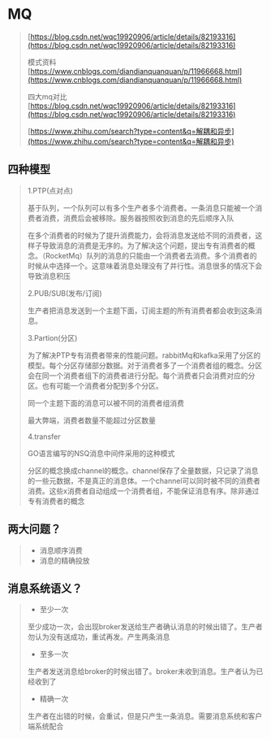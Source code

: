 # MQ

> [https://blog.csdn.net/wqc19920906/article/details/82193316](https://blog.csdn.net/wqc19920906/article/details/82193316)
>
> 模式资料 [https://www.cnblogs.com/diandianquanquan/p/11966668.html](https://www.cnblogs.com/diandianquanquan/p/11966668.html)
>
> 四大mq对比 [https://blog.csdn.net/wqc19920906/article/details/82193316](https://blog.csdn.net/wqc19920906/article/details/82193316)
>
> [https://www.zhihu.com/search?type=content&q=解耦和异步](https://www.zhihu.com/search?type=content&q=解耦和异步)

## 四种模型

> 1.PTP\(点对点\)
>
> 基于队列，一个队列可以有多个生产者多个消费者。一条消息只能被一个消费者消费，消费后会被移除。服务器按照收到消息的先后顺序入队
>
> 在多个消费者的时候为了提升消费能力，会将消息发送给不同的消费者，这样子导致消息的消费是无序的。为了解决这个问题，提出专有消费者的概念。（RocketMq）队列的消息的只能由一个消费者去消费。多个消费者的时候从中选择一个。这意味着消息处理没有了并行性。消息很多的情况下会导致消息积压
>
> 2.PUB/SUB\(发布/订阅\)
>
> 生产者把消息发送到一个主题下面，订阅主题的所有消费者都会收到这条消息。
>
> 3.Partion\(分区\)
>
> 为了解决PTP专有消费者带来的性能问题。rabbitMq和kafka采用了分区的模型。每个分区存储部分数据。对于消费者多了一个消费者组的概念。分区会在同一个消费者组下的消费者进行分配。每个消费者只会消费对应的分区。也有可能一个消费者分配到多个分区。
>
> 同一个主题下面的消息可以被不同的消费者组消费
>
> 最大弊端，消费者数量不能超过分区数量
>
> 4.transfer
>
> GO语言编写的NSQ消息中间件采用的这种模式
>
> 分区的概念换成channel的概念。channel保存了全量数据，只记录了消息的一些元数据，不是真正的消息体。一个channel可以同时被不同的消费者消费。这些x消费者自动组成一个消费者组，不能保证消息有序。除非通过 专有消费者的概念

## 两大问题？

> * 消息顺序消费
> * 消息的精确投放

## 消息系统语义？

> * 至少一次
>
> 至少成功一次，会出现broker发送给生产者确认消息的时候出错了。生产者勿认为没有送成功，重试再发。产生两条消息
>
> * 至多一次
>
> 生产者发送消息给broker的时候出错了。broker未收到消息。生产者认为已经收到了
>
> * 精确一次
>
> 生产者在出错的时候，会重试，但是只产生一条消息。需要消息系统和客户端系统配合



